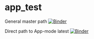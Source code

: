 # app_test

General master path
[![Binder](https://mybinder.org/badge_logo.svg)](https://mybinder.org/v2/gh/siebediels/app_test/master)

Direct path to App-mode latest
[![Binder](https://mybinder.org/badge_logo.svg)](https://mybinder.org/v2/gh/siebediels/app_test/master?urlpath=apps/notebooks/app_test_v2.ipynb)
